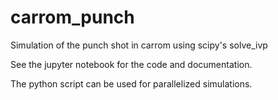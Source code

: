 # carrom_punch
Simulation of the punch shot in carrom using scipy's solve_ivp

See the jupyter notebook for the code and documentation.

The python script can be used for parallelized simulations.
